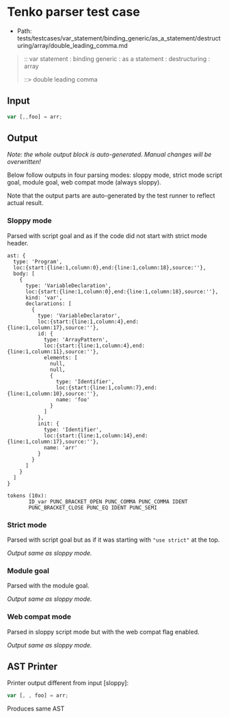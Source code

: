 # Tenko parser test case

- Path: tests/testcases/var_statement/binding_generic/as_a_statement/destructuring/array/double_leading_comma.md

> :: var statement : binding generic : as a statement : destructuring : array
>
> ::> double leading comma

## Input

`````js
var [,,foo] = arr;
`````

## Output

_Note: the whole output block is auto-generated. Manual changes will be overwritten!_

Below follow outputs in four parsing modes: sloppy mode, strict mode script goal, module goal, web compat mode (always sloppy).

Note that the output parts are auto-generated by the test runner to reflect actual result.

### Sloppy mode

Parsed with script goal and as if the code did not start with strict mode header.

`````
ast: {
  type: 'Program',
  loc:{start:{line:1,column:0},end:{line:1,column:18},source:''},
  body: [
    {
      type: 'VariableDeclaration',
      loc:{start:{line:1,column:0},end:{line:1,column:18},source:''},
      kind: 'var',
      declarations: [
        {
          type: 'VariableDeclarator',
          loc:{start:{line:1,column:4},end:{line:1,column:17},source:''},
          id: {
            type: 'ArrayPattern',
            loc:{start:{line:1,column:4},end:{line:1,column:11},source:''},
            elements: [
              null,
              null,
              {
                type: 'Identifier',
                loc:{start:{line:1,column:7},end:{line:1,column:10},source:''},
                name: 'foo'
              }
            ]
          },
          init: {
            type: 'Identifier',
            loc:{start:{line:1,column:14},end:{line:1,column:17},source:''},
            name: 'arr'
          }
        }
      ]
    }
  ]
}

tokens (10x):
       ID_var PUNC_BRACKET_OPEN PUNC_COMMA PUNC_COMMA IDENT
       PUNC_BRACKET_CLOSE PUNC_EQ IDENT PUNC_SEMI
`````

### Strict mode

Parsed with script goal but as if it was starting with `"use strict"` at the top.

_Output same as sloppy mode._

### Module goal

Parsed with the module goal.

_Output same as sloppy mode._

### Web compat mode

Parsed in sloppy script mode but with the web compat flag enabled.

_Output same as sloppy mode._

## AST Printer

Printer output different from input [sloppy]:

````js
var [, , foo] = arr;
````

Produces same AST
